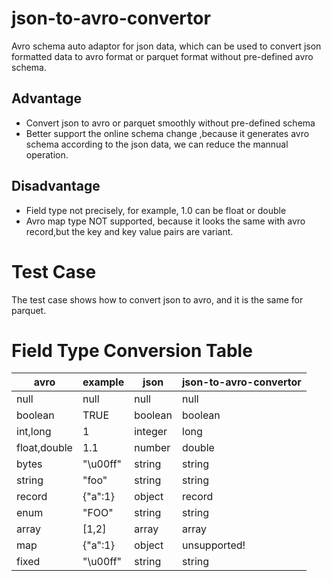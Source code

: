 # json-to-avro-convertor
Avro schema auto adaptor for json data, which can be used to convert json formatted data to avro format or parquet format without pre-defined avro schema.

## Advantage
* Convert json to avro or parquet smoothly without pre-defined schema
* Better support the online schema change ,because it generates avro schema according to the json data, we can reduce the mannual operation.

## Disadvantage
* Field type not precisely, for example, 1.0 can be float or double 
* Avro map type NOT supported, because it looks the same with avro record,but the key and key value pairs are variant.


# Test Case
The test case shows how to convert json to avro, and it is the same for parquet.


# Field Type Conversion Table
avro |example |json | json-to-avro-convertor
---|---|---|---
null | null | null| null
boolean | TRUE| boolean| boolean 
int,long | 1 | integer| long
float,double | 1.1| number| double
bytes | "\u00ff" | string | string
string| "foo" |string| string
record | {"a":1}| object| record 
enum | "FOO" | string| string
array | [1,2]| array | array
map | {"a":1} | object | unsupported!
fixed | "\u00ff" | string | string 

